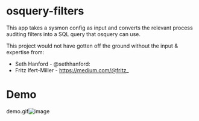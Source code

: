 # osquery-filters

This app takes a sysmon config as input and converts the relevant process auditing filters into a SQL query that osquery can use.

This project would not have gotten off the ground without the input & expertise from:
- Seth Hanford - @sethhanford: 
- Fritz Ifert-Miller - https://medium.com/@fritz_


# Demo

demo.gif![image](https://user-images.githubusercontent.com/954732/169649436-a2486f48-3b4f-4fbe-963a-0bafdeefcea3.png)
